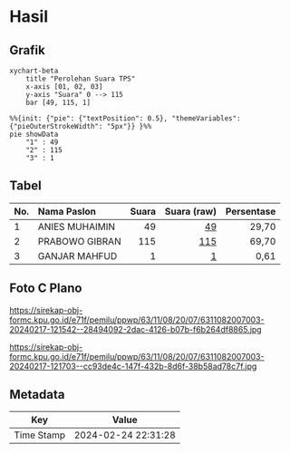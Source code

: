 # Hasil

## Grafik

```mermaid
xychart-beta
    title "Perolehan Suara TPS"
    x-axis [01, 02, 03]
    y-axis "Suara" 0 --> 115
    bar [49, 115, 1]
```

```mermaid
%%{init: {"pie": {"textPosition": 0.5}, "themeVariables": {"pieOuterStrokeWidth": "5px"}} }%%
pie showData
    "1" : 49
    "2" : 115
    "3" : 1
```

## Tabel

| No. | Nama Paslon    | Suara | Suara (raw) | Persentase |
|:--- |:-------------- | -----:| -----------:| ----------:|
| 1   | ANIES MUHAIMIN | 49    | [49][p-1]   | 29,70      |
| 2   | PRABOWO GIBRAN | 115   | [115][p-2]  | 69,70      |
| 3   | GANJAR MAHFUD  | 1     | [1][p-3]    | 0,61       |


[p-1]: https://github.com/gigit-pemilu/pemilu-2024/blob/main/pilpres/hitung-suara/sub/63-kalimantan-selatan/sub/11-balangan/sub/08-tebing-tinggi/sub/2007-auh/sub/003-tps/sub/paslon-1.txt
[p-2]: https://github.com/gigit-pemilu/pemilu-2024/blob/main/pilpres/hitung-suara/sub/63-kalimantan-selatan/sub/11-balangan/sub/08-tebing-tinggi/sub/2007-auh/sub/003-tps/sub/paslon-2.txt
[p-3]: https://github.com/gigit-pemilu/pemilu-2024/blob/main/pilpres/hitung-suara/sub/63-kalimantan-selatan/sub/11-balangan/sub/08-tebing-tinggi/sub/2007-auh/sub/003-tps/sub/paslon-3.txt

## Foto C Plano

https://sirekap-obj-formc.kpu.go.id/e71f/pemilu/ppwp/63/11/08/20/07/6311082007003-20240217-121542--28494092-2dac-4126-b07b-f6b264df8865.jpg

https://sirekap-obj-formc.kpu.go.id/e71f/pemilu/ppwp/63/11/08/20/07/6311082007003-20240217-121703--cc93de4c-147f-432b-8d6f-38b58ad78c7f.jpg


## Metadata

| Key        | Value               |
| ---------- | ------------------- |
| Time Stamp | 2024-02-24 22:31:28 |



